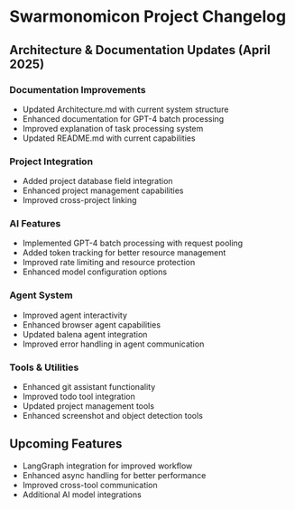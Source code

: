 # Swarmonomicon Project Changelog

## Architecture & Documentation Updates (April 2025)

### Documentation Improvements
- Updated Architecture.md with current system structure
- Enhanced documentation for GPT-4 batch processing
- Improved explanation of task processing system
- Updated README.md with current capabilities

### Project Integration
- Added project database field integration
- Enhanced project management capabilities
- Improved cross-project linking

### AI Features
- Implemented GPT-4 batch processing with request pooling
- Added token tracking for better resource management
- Improved rate limiting and resource protection
- Enhanced model configuration options

### Agent System
- Improved agent interactivity
- Enhanced browser agent capabilities
- Updated balena agent integration
- Improved error handling in agent communication

### Tools & Utilities
- Enhanced git assistant functionality
- Improved todo tool integration
- Updated project management tools
- Enhanced screenshot and object detection tools

## Upcoming Features
- LangGraph integration for improved workflow
- Enhanced async handling for better performance
- Improved cross-tool communication
- Additional AI model integrations 
